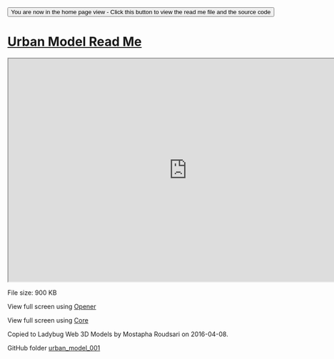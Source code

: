 <span style=display:none; >
[You are now in a GitHub source code view - click this link to view the home page]( http://ladybug-analysis-tools.github.io/3d-models/content/obj/urban_model_001/ "View file as a web page." ) </span>
<input type=button onclick=window.location.href='https://github.com/ladybug-analysis-tools/3d-models/tree/gh-pages/content/obj/urban_model_001'; 
value='You are now in the home page view - Click this button to view the read me file and the source code' >


[Urban Model Read Me]( index.html )
===


<iframe src=https://ladybug-analysis-tools.github.io/3d-models/code/obj/core/index.html#https://ladybug-analysis-tools.github.io/3d-models/content/obj/urban_model_001/model.mtl#sx=0.1#sy=0.1#sz=0.1#rx=-90#px=-15#pz=-20#cx=-32#cy=39#cz=92 width=800 height=500 ></iframe>


File size: 900 KB


View full screen using [Opener]( http://ladybug-analysis-tools.github.io/3d-models/content/obj/opener/ladybug-web-obj-opener-r2.html#http://ladybug-analysis-tools.github.io/3d-models/obj/urban_model_001/model.mtl#sx=0.1#sy=0.1#sz=0.1#rx=-90#px=-15#pz=-20#cx=-32#cy=39#cz=92 )

View full screen using [Core]( http://ladybug-analysis-tools.github.io/3d-models/content/obj/core/ladybug-web-obj-core-r3.html#http://ladybug-analysis-tools.github.io/3d-models/obj/urban_model_001/model.mtl#sx=0.1#sy=0.1#sz=0.1#rx=-90#px=-15#pz=-20#cx=-32#cy=39#cz=92 )



Copied to Ladybug Web 3D Models by Mostapha Roudsari on 2016-04-08.

GitHub folder [urban_model_001]( https://github.com/ladybug-analysis-tools/3d-models/tree/gh-pages/contentobj/urban_model_001 ) 


